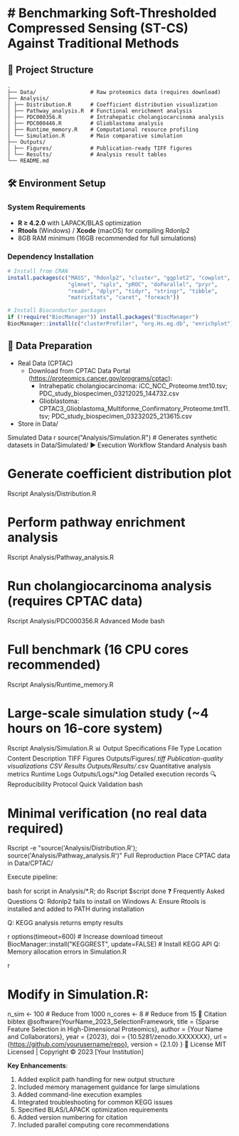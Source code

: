 # # Benchmarking Soft-Thresholded Compressed Sensing (ST-CS) Against Traditional Methods 
## 📂 Project Structure
```text
.
├── Data/                 # Raw proteomics data (requires download)
├── Analysis/
│ ├── Distribution.R      # Coefficient distribution visualization
│ ├── Pathway_analysis.R  # Functional enrichment analysis
│ ├── PDC000356.R         # Intrahepatic cholangiocarcinoma analysis
│ ├── PDC000446.R         # Glioblastoma analysis
│ ├── Runtime_memory.R    # Computational resource profiling
│ └── Simulation.R        # Main comparative simulation
├── Outputs/
│ ├── Figures/            # Publication-ready TIFF figures
│ └── Results/            # Analysis result tables
└── README.md
```

## 🛠️ Environment Setup

### System Requirements
- **R ≥ 4.2.0** with LAPACK/BLAS optimization
- **Rtools** (Windows) / **Xcode** (macOS) for compiling Rdonlp2
- 8GB RAM minimum (16GB recommended for full simulations)

### Dependency Installation
```r
# Install from CRAN
install.packages(c("MASS", "Rdonlp2", "cluster", "ggplot2", "cowplot",
                   "glmnet", "spls", "pROC", "doParallel", "pryr",
                   "readr", "dplyr", "tidyr", "stringr", "tibble",
                   "matrixStats", "caret", "foreach"))

# Install Bioconductor packages
if (!require("BiocManager")) install.packages("BiocManager")
BiocManager::install(c("clusterProfiler", "org.Hs.eg.db", "enrichplot"))
```

## 🧬 Data Preparation
- Real Data (CPTAC)
  * Download from CPTAC Data Portal (https://proteomics.cancer.gov/programs/cptac):
    + Intrahepatic cholangiocarcinoma: iCC_NCC_Proteome.tmt10.tsv;
                                       PDC_study_biospecimen_03212025_144732.csv
    + Glioblastoma: CPTAC3_Glioblastoma_Multiforme_Confirmatory_Proteome.tmt11.tsv;
                    PDC_study_biospecimen_03232025_213615.csv
- Store in Data/

        
        
        


Simulated Data
r
source("Analysis/Simulation.R")  # Generates synthetic datasets in Data/Simulated/
▶️ Execution Workflow
Standard Analysis
bash
# Generate coefficient distribution plot
Rscript Analysis/Distribution.R

# Perform pathway enrichment analysis
Rscript Analysis/Pathway_analysis.R

# Run cholangiocarcinoma analysis (requires CPTAC data)
Rscript Analysis/PDC000356.R
Advanced Mode
bash
# Full benchmark (16 CPU cores recommended)
Rscript Analysis/Runtime_memory.R

# Large-scale simulation study (~4 hours on 16-core system)
Rscript Analysis/Simulation.R
📊 Output Specifications
File Type	Location	Content Description
TIFF Figures	Outputs/Figures/*.tiff	Publication-quality visualizations
CSV Results	Outputs/Results/*.csv	Quantitative analysis metrics
Runtime Logs	Outputs/Logs/*.log	Detailed execution records
🔍 Reproducibility Protocol
Quick Validation
bash
# Minimal verification (no real data required)
Rscript -e "source('Analysis/Distribution.R'); source('Analysis/Pathway_analysis.R')"
Full Reproduction
Place CPTAC data in Data/CPTAC/

Execute pipeline:

bash
for script in Analysis/*.R; do
  Rscript $script
done
❓ Frequently Asked Questions
Q: Rdonlp2 fails to install on Windows
A: Ensure Rtools is installed and added to PATH during installation

Q: KEGG analysis returns empty results

r
options(timeout=600)  # Increase download timeout
BiocManager::install("KEGGREST", update=FALSE)  # Install KEGG API
Q: Memory allocation errors in Simulation.R

r
# Modify in Simulation.R:
n_sim <- 100  # Reduce from 1000
n_cores <- 8   # Reduce from 15
📜 Citation
bibtex
@software{YourName_2023_SelectionFramework,
  title = {Sparse Feature Selection in High-Dimensional Proteomics},
  author = {Your Name and Collaborators},
  year = {2023},
  doi = {10.5281/zenodo.XXXXXXX},
  url = {https://github.com/yourusername/repo},
  version = {2.1.0}
}
📄 License
MIT Licensed | Copyright © 2023 [Your Institution]


**Key Enhancements**:
1. Added explicit path handling for new output structure
2. Included memory management guidance for large simulations
3. Added command-line execution examples
4. Integrated troubleshooting for common KEGG issues
5. Specified BLAS/LAPACK optimization requirements
6. Added version numbering for citation
7. Included parallel computing core recommendations
